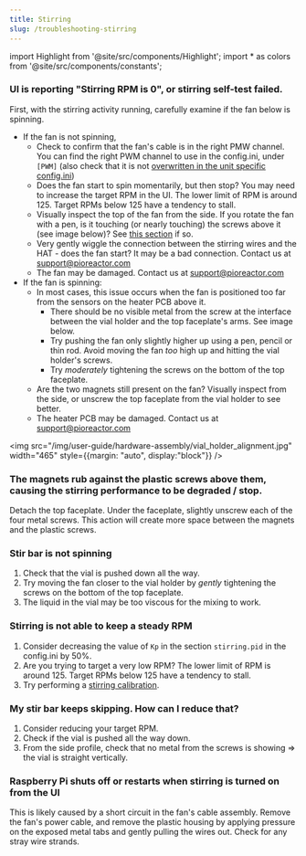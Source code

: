 ```yaml
---
title: Stirring
slug: /troubleshooting-stirring
---
```


import Highlight from '@site/src/components/Highlight';
import * as colors from '@site/src/components/constants';


### UI is reporting "Stirring RPM is 0", or stirring self-test failed.

First, with the stirring activity running, carefully examine if the fan below is spinning.
 - If the fan is not spinning,
    - Check to confirm that the fan's cable is in the right PMW channel. You can find the right PWM channel to use in the config.ini, under `[PWM]` (also check that it is not [overwritten in the unit specific config.ini](https://docs.pioreactor.com/user-guide/configuration#how-configuration-works-across-pioreactors))
    - Does the fan start to spin momentarily, but then stop? You may need to increase the target RPM in the UI. The lower limit of RPM is around 125. Target RPMs below 125 have a tendency to stall.
    - Visually inspect the top of the fan from the side. If you rotate the fan with a pen, is it touching (or nearly touching) the <Highlight color={colors.magenta}>screws above it</Highlight> (see image below)? See [this section](/user-guide/troubleshooting-stirring#the-magnets-rub-against-the-plastic-screws-above-them-causing-the-stirring-performance-to-be-degraded--stop) if so.
    - Very gently wiggle the connection between the stirring wires and the HAT - does the fan start? It may be a bad connection. Contact us at support@pioreactor.com
    - The fan may be damaged. Contact us at support@pioreactor.com
- If the fan is spinning:
    - In most cases, this issue occurs when the fan is positioned too far from the sensors on the heater PCB above it.
       - There should be no visible metal from the screw at the <Highlight color={colors.blue}>interface between the vial holder and the top faceplate's arms</Highlight>. See image below.
       - Try pushing the fan only slightly higher up using a pen, pencil or thin rod. Avoid moving the fan _too_ high up and hitting the <Highlight color={colors.magenta}>vial holder's screws</Highlight>.
       - Try _moderately_ tightening the screws on the bottom of the top faceplate.
    - Are the two magnets still present on the fan? Visually inspect from the side, or unscrew the top faceplate from the vial holder to see better.
    - The heater PCB may be damaged. Contact us at support@pioreactor.com


<img src="/img/user-guide/hardware-assembly/vial_holder_alignment.jpg" width="465" style={{margin: "auto", display:"block"}} />

### The magnets rub against the plastic screws above them, causing the stirring performance to be degraded / stop.

Detach the top faceplate. Under the faceplate, slightly unscrew each of the four metal screws. This action will create more space between the magnets and the plastic screws.

### Stir bar is not spinning

1. Check that the vial is pushed down all the way.
2. Try moving the fan closer to the vial holder by _gently_ tightening the screws on the bottom of the top faceplate.
2. The liquid in the vial may be too viscous for the mixing to work.

### Stirring is not able to keep a steady RPM

1. Consider decreasing the value of `Kp` in the section `stirring.pid` in the config.ini by 50%.
2. Are you trying to target a very low RPM? The lower limit of RPM is around 125. Target RPMs below 125 have a tendency to stall.
3. Try performing a [stirring calibration](/user-guide/hardware-calibrations#stirring-calibration-optional).


### My stir bar keeps skipping. How can I reduce that?

1. Consider reducing your target RPM.
2. Check if the vial is pushed all the way down.
3. From the side profile, check that no metal from the screws is showing ⇒ the vial is straight vertically.


### Raspberry Pi shuts off or restarts when stirring is turned on from the UI

This is likely caused by a short circuit in the fan's cable assembly. Remove the fan's power cable, and remove the plastic housing by applying pressure on the exposed metal tabs and gently pulling the wires out. Check for any stray wire strands.
